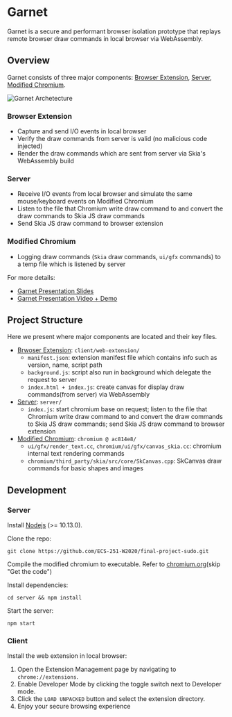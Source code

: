 # Garnet

Garnet is a secure and performant browser isolation prototype that replays remote browser draw commands in local browser via WebAssembly. 

## Overview

Garnet consists of three major components: [Browser Extension](#browser-extension), [Server](#server), [Modified Chromium](#modified-chromium).

![Garnet Archetecture](https://github.com/ECS-251-W2020/final-project-sudo/blob/update-readme/garnet-architecture.png)

### Browser Extension

- Capture and send I/O events in local browser
- Verify the draw commands from server is valid (no malicious code injected)
- Render the draw commands which are sent from server via Skia's WebAssembly build

### Server

- Receive I/O events from local browser and simulate the same mouse/keyboard events on Modified Chromium
- Listen to the file that Chromium write draw command to and convert the draw commands to Skia JS draw commands
- Send Skia JS draw command to browser extension

### Modified Chromium

- Logging draw commands (`Skia` draw commands, `ui/gfx` commands) to a temp file which is listened by server

For more details:

- [Garnet Presentation Slides](https://docs.google.com/presentation/d/1dtheCxnoi7ndXLLkkXeq51FsUDQHAIiSRylsi95hqBI/edit#slide=id.g52d3a5b53d_1_0)
- [Garnet Presentation Video + Demo](https://youtu.be/0yOjzBg866k)

## Project Structure

Here we present where major components are located and their key files.

- [Brwoser Extension](client/web-extension): `client/web-extension/`
    - `manifest.json`: extension manifest file which contains info such as version, name, script path
    - `background.js`: script also run in background which delegate the request to server
    - `index.html + index.js`: create canvas for display draw commands(from server) via WebAssembly
- [Server](server): `server/`
    - `index.js`: start chromium base on request; listen to the file that Chromium write draw command to and convert the draw commands to Skia JS draw commands; send Skia JS draw command to browser extension
- [Modified Chromium](https://github.com/ECS-251-W2020/chromium/tree/ac814e85cb870a6b569e184c7a60a70ff3cb19f9): `chromium @ ac814e8/`
    - `ui/gfx/render_text.cc`, `chromium/ui/gfx/canvas_skia.cc`: chromium internal text rendering commands
    - `chromium/third_party/skia/src/core/SkCanvas.cpp`: SkCanvas draw commands for basic shapes and images

## Development

### Server

Install [Nodejs](https://nodejs.org) (>= 10.13.0).

Clone the repo:

```
git clone https://github.com/ECS-251-W2020/final-project-sudo.git
```

Compile the modified chromium to executable. Refer to [chromium.org](https://chromium.googlesource.com/chromium/src/+/master/docs/linux/build_instructions.md)(skip "Get the code")

Install dependencies:

```
cd server && npm install
```

Start the server:

```
npm start
```
  
### Client

Install the web extension in local browser:

1. Open the Extension Management page by navigating to `chrome://extensions`.
2. Enable Developer Mode by clicking the toggle switch next to Developer mode.
3. Click the `LOAD UNPACKED` button and select the extension directory.
4. Enjoy your secure browsing experience
